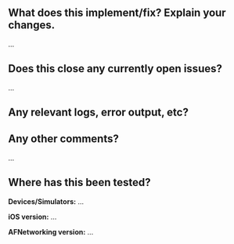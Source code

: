 What does this implement/fix? Explain your changes.
---------------------------------------------------
…

Does this close any currently open issues?
------------------------------------------
…


Any relevant logs, error output, etc?
-------------------------------------
<!--
If the logs is quite long, please paste to https://ghostbin.com/ and insert the link here.
-->

Any other comments?
-------------------
…

Where has this been tested?
---------------------------
**Devices/Simulators:** …

**iOS version:** …

**AFNetworking version:** …
